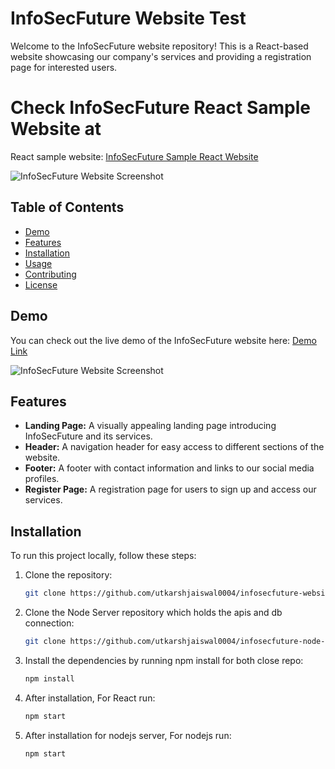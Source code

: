 # InfoSecFuture Website Test

Welcome to the InfoSecFuture website repository! This is a React-based website showcasing our company's services and providing a registration page for interested users.

# Check InfoSecFuture React Sample Website at
React sample website:  [InfoSecFuture Sample React Website](https://bucolic-paprenjak-299acc.netlify.app)

![InfoSecFuture Website Screenshot](./screenshot.png)

## Table of Contents
- [Demo](#demo)
- [Features](#features)
- [Installation](#installation)
- [Usage](#usage)
- [Contributing](#contributing)
- [License](#license)

## Demo

You can check out the live demo of the InfoSecFuture website here: [Demo Link](https://www.infosecfuture.com)

![InfoSecFuture Website Screenshot](./screenshot.png)

## Features

- **Landing Page:** A visually appealing landing page introducing InfoSecFuture and its services.
- **Header:** A navigation header for easy access to different sections of the website.
- **Footer:** A footer with contact information and links to our social media profiles.
- **Register Page:** A registration page for users to sign up and access our services.

## Installation

To run this project locally, follow these steps:

1. Clone the repository:

   ```bash
   git clone https://github.com/utkarshjaiswal0004/infosecfuture-website.git


2. Clone the Node Server repository which holds the apis and db connection:

   ```bash
   git clone https://github.com/utkarshjaiswal0004/infosecfuture-node-api.git

3. Install the dependencies by running npm install for both close repo:

   ```bash
   npm install

4. After installation, For React run:

   ```bash
   npm start

5. After installation for nodejs server, For nodejs run:

   ```bash
   npm start
